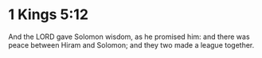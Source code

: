# 1 Kings 5:12

And the LORD gave Solomon wisdom, as he promised him: and there was peace between Hiram and Solomon; and they two made a league together.